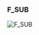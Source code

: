 ### F_SUB

![F_SUB](https://user-images.githubusercontent.com/116869307/214143366-6c54d805-8807-48bd-b8fb-2ad08dd2f1b8.png)
